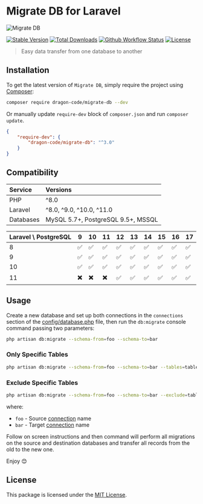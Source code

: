 # Migrate DB for Laravel

<img src="https://preview.dragon-code.pro/the-dragon-code/migrate-db.svg?brand=laravel" alt="Migrate DB"/>

[![Stable Version][badge_stable]][link_packagist]
[![Total Downloads][badge_downloads]][link_packagist]
[![Github Workflow Status][badge_build]][link_build]
[![License][badge_license]][link_license]

> Easy data transfer from one database to another

## Installation

To get the latest version of `Migrate DB`, simply require the project using [Composer](https://getcomposer.org):

```bash
composer require dragon-code/migrate-db --dev
```

Or manually update `require-dev` block of `composer.json` and run `composer update`.

```json
{
    "require-dev": {
        "dragon-code/migrate-db": "^3.0"
    }
}
```

## Compatibility

| Service   | Versions                           |
|:----------|:-----------------------------------|
| PHP       | ^8.0                               |
| Laravel   | ^8.0, ^9.0, ^10.0, ^11.0           |
| Databases | MySQL 5.7+, PostgreSQL 9.5+, MSSQL |

| Laravel \ PostgreSQL | 9  | 10 | 11 | 12 | 13 | 14 | 15 | 16 | 17 |
|:---------------------|----|----|----|----|----|----|----|----|----|
| 8                    | ✅  | ✅  | ✅  | ✅  | ✅  | ✅  | ✅  | ✅  | ✅  |
| 9                    | ✅  | ✅  | ✅  | ✅  | ✅  | ✅  | ✅  | ✅  | ✅  |
| 10                   | ✅  | ✅  | ✅  | ✅  | ✅  | ✅  | ✅  | ✅  | ✅  |
| 11                   | ✖️ | ✖️ | ✖️ | ✅  | ✅  | ✅  | ✅  | ✅  | ✅  |


## Usage

Create a new database and set up both connections in the `connections` section of
the [config/database.php](https://github.com/laravel/laravel/blob/master/config/database.php) file, then run the `db:migrate` console command passing two
parameters:

```bash
php artisan db:migrate --schema-from=foo --schema-to=bar
```

### Only Specific Tables

```bash
php artisan db:migrate --schema-from=foo --schema-to=bar --tables=table1 --tables=table2 --tables=table3
```

### Exclude Specific Tables

```bash
php artisan db:migrate --schema-from=foo --schema-to=bar --exclude=table1 --exclude=table2 --exclude=table3
```

where:

* `foo` - Source [connection](https://github.com/laravel/laravel/blob/master/config/database.php) name
* `bar` - Target [connection](https://github.com/laravel/laravel/blob/master/config/database.php) name

Follow on screen instructions and then command will perform all migrations on the source and destination databases and transfer all records from the old to the new one.

Enjoy 😊


## License

This package is licensed under the [MIT License](LICENSE).


[badge_build]:          https://img.shields.io/github/actions/workflow/status/TheDragonCode/migrate-db/phpunit.yml?style=flat-square

[badge_downloads]:      https://img.shields.io/packagist/dt/dragon-code/migrate-db.svg?style=flat-square

[badge_license]:        https://img.shields.io/packagist/l/dragon-code/migrate-db.svg?style=flat-square

[badge_stable]:         https://img.shields.io/github/v/release/TheDragonCode/migrate-db?label=stable&style=flat-square

[link_build]:           https://github.com/TheDragonCode/migrate-db/actions

[link_license]:         LICENSE

[link_packagist]:       https://packagist.org/packages/dragon-code/migrate-db

